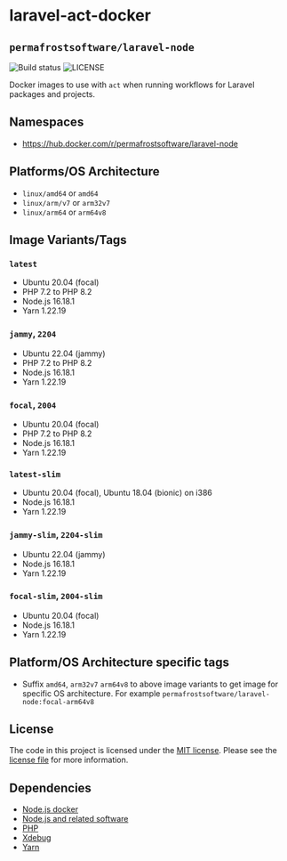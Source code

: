# laravel-act-docker 
## `permafrostsoftware/laravel-node`

<img alt="Build status" src="https://github.com/permafrost-dev/laravel-act-docker/actions/workflows/ci.yml/badge.svg" />
<img alt="LICENSE" src="https://img.shields.io/badge/license-MIT-428f7e.svg" />

Docker images to use with `act` when running workflows for Laravel packages and projects.

## Namespaces

- https://hub.docker.com/r/permafrostsoftware/laravel-node

## Platforms/OS Architecture

- `linux/amd64` or `amd64`
- `linux/arm/v7` or `arm32v7`
- `linux/arm64` or `arm64v8`

## Image Variants/Tags

### `latest`

- Ubuntu 20.04 (focal)
- PHP 7.2 to PHP 8.2
- Node.js 16.18.1
- Yarn 1.22.19

### `jammy`, `2204`

- Ubuntu 22.04 (jammy)
- PHP 7.2 to PHP 8.2
- Node.js 16.18.1
- Yarn 1.22.19

### `focal`, `2004`

- Ubuntu 20.04 (focal)
- PHP 7.2 to PHP 8.2
- Node.js 16.18.1
- Yarn 1.22.19

### `latest-slim`

- Ubuntu 20.04 (focal), Ubuntu 18.04 (bionic) on i386
- Node.js 16.18.1
- Yarn 1.22.19

### `jammy-slim`, `2204-slim`

- Ubuntu 22.04 (jammy)
- Node.js 16.18.1
- Yarn 1.22.19

### `focal-slim`, `2004-slim`

- Ubuntu 20.04 (focal)
- Node.js 16.18.1
- Yarn 1.22.19

## Platform/OS Architecture specific tags

- Suffix `amd64`, `arm32v7` `arm64v8` to above image variants to get image for specific OS architecture.
For example `permafrostsoftware/laravel-node:focal-arm64v8`

## License

The code in this project is licensed under the [MIT license](http://choosealicense.com/licenses/mit/).
Please see the [license file](LICENSE) for more information.

## Dependencies
- [Node.js docker](https://github.com/nodejs/docker-node/blob/master/LICENSE)
- [Node.js and related software](https://github.com/nodejs/node/blob/master/LICENSE)
- [PHP](https://github.com/php/php-src/blob/master/LICENSE)
- [Xdebug](https://github.com/xdebug/xdebug/blob/master/LICENSE)
- [Yarn](https://github.com/yarnpkg/yarn/blob/master/LICENSE)

